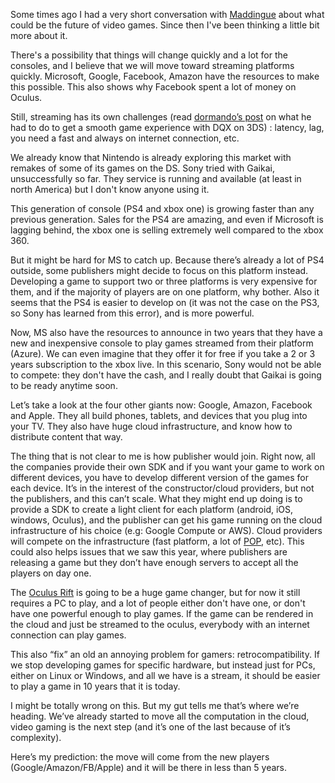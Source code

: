 Some times ago I had a very short conversation with [Maddingue](https://twitter.com/maddingue) about what could be the future of video games. Since then I've been thinking a little bit more about it.

There's a possibility that things will change quickly and a lot for the consoles, and I believe that we will move toward streaming platforms quickly. Microsoft, Google, Facebook, Amazon have the resources to make this possible. This also shows why Facebook spent a lot of money on Oculus.

Still, streaming has its own challenges (read [dormando’s post](http://www.dormando.me/2014/11/09/3ds_dqx/) on what he had to do to get a smooth game experience with DQX on 3DS) : latency, lag, you need a fast and always on internet connection, etc.

We already know that Nintendo is already exploring this market with remakes of some of its games on the DS. Sony tried with Gaikai, unsuccessfully so far. They service is running and available (at least in north America) but I don't know anyone using it.

This generation of console (PS4 and xbox one) is growing faster than any previous generation. Sales for the PS4 are amazing, and even if Microsoft is lagging behind, the xbox one is selling extremely well compared to the xbox 360. 

But it might be hard for MS to catch up. Because there’s already a lot of PS4 outside, some publishers might decide to focus on this platform instead. Developing a game to support two or three platforms is very expensive for them, and if the majority of players are on one platform, why bother. Also it seems that the PS4 is easier to develop on (it was not the case on the PS3, so Sony has learned from this error), and is more powerful.

Now, MS also have the resources to announce in two years that they have a new and inexpensive console to play games streamed from their platform (Azure). We can even imagine that they offer it for free if you take a 2 or 3 years subscription to the xbox live. In this scenario, Sony would not be able to compete: they don't have the cash, and I really doubt that Gaikai is going to be ready anytime soon.

Let’s take a look at the four other giants now: Google, Amazon, Facebook and Apple. They all build phones, tablets, and devices that you plug into your TV. They also have huge cloud infrastructure, and know how to distribute content that way.

The thing that is not clear to me is how publisher would join. Right now, all the companies provide their own SDK and if you want your game to work on different devices, you have to develop different version of the games for each device. It’s in the interest of the constructor/cloud providers, but not the publishers, and this can’t scale. What they might end up doing is to provide a SDK to create a light client for each platform (android, iOS, windows, Oculus), and the publisher can get his game running on the cloud infrastructure of his choice (e.g: Google Compute or AWS).  Cloud providers will compete on the infrastructure (fast platform, a lot of [POP](http://en.wikipedia.org/wiki/Point_of_presence), etc). This could also helps issues that we saw this year, where publishers are releasing a game but they don’t have enough servers to accept all the players on day one.

The [Oculus Rift](https://www.oculus.com/) is going to be a huge game changer, but for now it still requires a PC to play, and a lot of people either don't have one, or don't have one powerful enough to play games. If the game can be rendered in the cloud and just be streamed to the oculus, everybody with an internet connection can play games.

This also “fix” an old an annoying problem for gamers: retrocompatibility. If we stop developing games for specific hardware, but instead just for PCs, either on Linux or Windows, and all we have is a stream, it should be easier to play a game in 10 years that it is today.

I might be totally wrong on this. But my gut tells me that’s where we’re heading. We’ve already started to move all the computation in the cloud, video gaming is the next step (and it’s one of the last because of it’s complexity). 

Here’s my prediction: the move will come from the new players (Google/Amazon/FB/Apple) and it will be there in less than 5 years.

